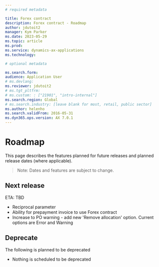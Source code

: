 ```yaml
---
# required metadata

title: Forex contract
description: Forex contract - Roadmap
author: jdutoit2
manager: Kym Parker
ms.date: 2023-05-29
ms.topic: article
ms.prod: 
ms.service: dynamics-ax-applications
ms.technology: 

# optional metadata

ms.search.form:  
audience: Application User
# ms.devlang: 
ms.reviewer: jdutoit2
# ms.tgt_pltfrm: 
# ms.custom: : ["21901", "intro-internal"]
ms.search.region: Global
# ms.search.industry: [leave blank for most, retail, public sector]
ms.author: helenho
ms.search.validFrom: 2016-05-31
ms.dyn365.ops.version: AX 7.0.1
---
```


# 	Roadmap

This page describes the features planned for future releases and planned release dates (where applicable).

> Note: Dates and features are subject to change.

## Next release
ETA: TBD

- Reciprocal parameter
- Ability for prepayment invoice to use Forex contract
- Increase to PO warning - add new 'Remove allocation' option. Current options are Error and Warning

## Deprecate
The following is planned to be deprecated

- Nothing is scheduled to be deprecated
